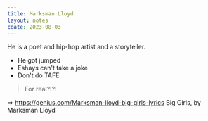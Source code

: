 ```yaml
---
title: Marksman Lloyd
layout: notes
cdate: 2023-08-03
---
```


He is a poet and hip-hop artist and a storyteller.
* He got jumped
* Eshays can't take a joke
* Don't do TAFE
> For real?!?!

=> https://genius.com/Marksman-lloyd-big-girls-lyrics Big Girls, by Marksman Lloyd
